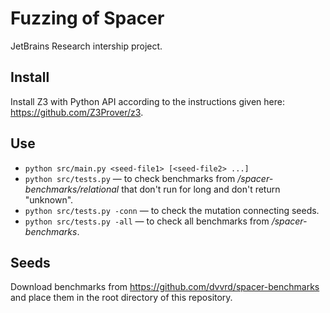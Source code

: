 # Fuzzing of Spacer
JetBrains Research intership project.

## Install
Install Z3 with Python API according to the instructions given here: https://github.com/Z3Prover/z3.  

## Use
* `python src/main.py <seed-file1> [<seed-file2> ...]`  
* `python src/tests.py` — to check benchmarks from _/spacer-benchmarks/relational_ that don't run for long and don't return "unknown".  
* `python src/tests.py -conn` — to check the mutation connecting seeds.
* `python src/tests.py -all` — to check all benchmarks from _/spacer-benchmarks_.  

## Seeds
Download benchmarks from https://github.com/dvvrd/spacer-benchmarks and place them in the root directory of this repository.  

